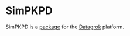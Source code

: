 # SimPKPD

SimPKPD is a [package](https://datagrok.ai/help/develop/develop#packages) for the [Datagrok](https://datagrok.ai) platform.